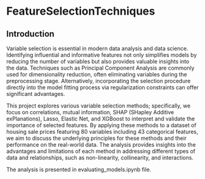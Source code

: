 # FeatureSelectionTechniques

## Introduction

Variable selection is essential in modern data analysis and data science. Identifying influential and informative features not only simplifies models by reducing the number of variables but also provides valuable insights into the data. Techniques such as Principal Component Analysis are commonly used for dimensionality reduction, often eliminating variables during the preprocessing stage. Alternatively, incorporating the selection procedure directly into the model fitting process via regularization constraints can offer significant advantages.

This project explores various variable selection methods; specifically, we focus on correlations, mutual information, SHAP (SHapley Additive exPlanations), Lasso, Elastic Net, and XGBoost to interpret and validate the importance of selected features. By applying these methods to a dataset of housing sale prices featuring 80 variables including 43 categorical features, we aim to discuss the underlying principles for these methods and their performance on the real-world data. The analysis provides insights into the advantages and limitations of each method in addressing different types of data and relationships, such as non-linearity, collinearity, and interactions.

The analysis is presented in evaluating_models.ipynb file.

